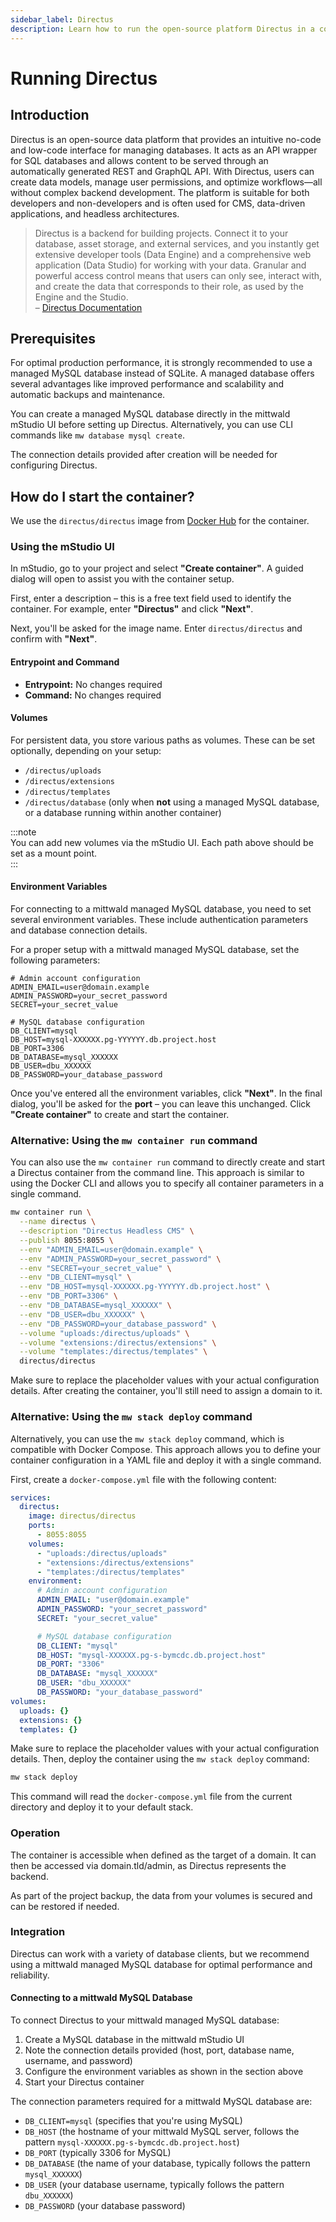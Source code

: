 ```yaml
---
sidebar_label: Directus
description: Learn how to run the open-source platform Directus in a containerized environment and connect it to a database.
---
```


# Running Directus

## Introduction

Directus is an open-source data platform that provides an intuitive no-code and low-code interface for managing databases. It acts as an API wrapper for SQL databases and allows content to be served through an automatically generated REST and GraphQL API. With Directus, users can create data models, manage user permissions, and optimize workflows—all without complex backend development. The platform is suitable for both developers and non-developers and is often used for CMS, data-driven applications, and headless architectures.

> Directus is a backend for building projects. Connect it to your database, asset storage, and external services, and you instantly get extensive developer tools (Data Engine) and a comprehensive web application (Data Studio) for working with your data. Granular and powerful access control means that users can only see, interact with, and create the data that corresponds to their role, as used by the Engine and the Studio.  
> – [Directus Documentation](https://directus.io/docs/getting-started/overview)

## Prerequisites

For optimal production performance, it is strongly recommended to use a managed MySQL database instead of SQLite. A managed database offers several advantages like improved performance and scalability and automatic backups and maintenance.

You can create a managed MySQL database directly in the mittwald mStudio UI before setting up Directus. Alternatively, you can use CLI commands like `mw database mysql create`.

The connection details provided after creation will be needed for configuring Directus.

## How do I start the container?

We use the `directus/directus` image from [Docker Hub](https://hub.docker.com/r/directus/directus) for the container.

### Using the mStudio UI

In mStudio, go to your project and select **"Create container"**. A guided dialog will open to assist you with the container setup.

First, enter a description – this is a free text field used to identify the container. For example, enter **"Directus"** and click **"Next"**.

Next, you'll be asked for the image name. Enter `directus/directus` and confirm with **"Next"**.

#### Entrypoint and Command

- **Entrypoint:** No changes required
- **Command:** No changes required

#### Volumes

For persistent data, you store various paths as volumes. These can be set optionally, depending on your setup:

- `/directus/uploads`
- `/directus/extensions`
- `/directus/templates`
- `/directus/database` (only when **not** using a managed MySQL database, or a database running within another container)

:::note  
You can add new volumes via the mStudio UI. Each path above should be set as a mount point.  
:::

#### Environment Variables

For connecting to a mittwald managed MySQL database, you need to set several environment variables. These include authentication parameters and database connection details.

For a proper setup with a mittwald managed MySQL database, set the following parameters:

```
# Admin account configuration
ADMIN_EMAIL=user@domain.example
ADMIN_PASSWORD=your_secret_password
SECRET=your_secret_value

# MySQL database configuration
DB_CLIENT=mysql
DB_HOST=mysql-XXXXXX.pg-YYYYYY.db.project.host
DB_PORT=3306
DB_DATABASE=mysql_XXXXXX
DB_USER=dbu_XXXXXX
DB_PASSWORD=your_database_password
```

Once you've entered all the environment variables, click **"Next"**. In the final dialog, you'll be asked for the **port** – you can leave this unchanged. Click **"Create container"** to create and start the container.

### Alternative: Using the `mw container run` command

You can also use the `mw container run` command to directly create and start a Directus container from the command line. This approach is similar to using the Docker CLI and allows you to specify all container parameters in a single command.

```bash
mw container run \
  --name directus \
  --description "Directus Headless CMS" \
  --publish 8055:8055 \
  --env "ADMIN_EMAIL=user@domain.example" \
  --env "ADMIN_PASSWORD=your_secret_password" \
  --env "SECRET=your_secret_value" \
  --env "DB_CLIENT=mysql" \
  --env "DB_HOST=mysql-XXXXXX.pg-YYYYYY.db.project.host" \
  --env "DB_PORT=3306" \
  --env "DB_DATABASE=mysql_XXXXXX" \
  --env "DB_USER=dbu_XXXXXX" \
  --env "DB_PASSWORD=your_database_password" \
  --volume "uploads:/directus/uploads" \
  --volume "extensions:/directus/extensions" \
  --volume "templates:/directus/templates" \
  directus/directus
```

Make sure to replace the placeholder values with your actual configuration details. After creating the container, you'll still need to assign a domain to it.

### Alternative: Using the `mw stack deploy` command

Alternatively, you can use the `mw stack deploy` command, which is compatible with Docker Compose. This approach allows you to define your container configuration in a YAML file and deploy it with a single command.

First, create a `docker-compose.yml` file with the following content:

```yaml
services:
  directus:
    image: directus/directus
    ports:
      - 8055:8055
    volumes:
      - "uploads:/directus/uploads"
      - "extensions:/directus/extensions"
      - "templates:/directus/templates"
    environment:
      # Admin account configuration
      ADMIN_EMAIL: "user@domain.example"
      ADMIN_PASSWORD: "your_secret_password"
      SECRET: "your_secret_value"

      # MySQL database configuration
      DB_CLIENT: "mysql"
      DB_HOST: "mysql-XXXXXX.pg-s-bymcdc.db.project.host"
      DB_PORT: "3306"
      DB_DATABASE: "mysql_XXXXXX"
      DB_USER: "dbu_XXXXXX"
      DB_PASSWORD: "your_database_password"
volumes:
  uploads: {}
  extensions: {}
  templates: {}
```

Make sure to replace the placeholder values with your actual configuration details. Then, deploy the container using the `mw stack deploy` command:

```bash
mw stack deploy
```

This command will read the `docker-compose.yml` file from the current directory and deploy it to your default stack.

### Operation

The container is accessible when defined as the target of a domain. It can then be accessed via domain.tld/admin, as Directus represents the backend.

As part of the project backup, the data from your volumes is secured and can be restored if needed.

### Integration

Directus can work with a variety of database clients, but we recommend using a mittwald managed MySQL database for optimal performance and reliability.

#### Connecting to a mittwald MySQL Database

To connect Directus to your mittwald managed MySQL database:

1. Create a MySQL database in the mittwald mStudio UI
2. Note the connection details provided (host, port, database name, username, and password)
3. Configure the environment variables as shown in the section above
4. Start your Directus container

The connection parameters required for a mittwald MySQL database are:

- `DB_CLIENT=mysql` (specifies that you're using MySQL)
- `DB_HOST` (the hostname of your mittwald MySQL server, follows the pattern `mysql-XXXXXX.pg-s-bymcdc.db.project.host`)
- `DB_PORT` (typically 3306 for MySQL)
- `DB_DATABASE` (the name of your database, typically follows the pattern `mysql_XXXXXX`)
- `DB_USER` (your database username, typically follows the pattern `dbu_XXXXXX`)
- `DB_PASSWORD` (your database password)
